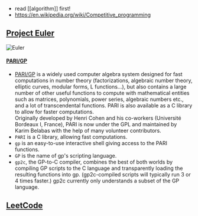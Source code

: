 - read [[algorithm]] first!
- https://en.wikipedia.org/wiki/Competitive_programming


## [Project Euler](https://projecteuler.net/) 
![Euler](https://projecteuler.net/images/euler_portrait.png "Watching you!")
#### [PARI/GP](https://en.wikipedia.org/wiki/PARI/GP) 
- [PARI/GP](https://pari.math.u-bordeaux.fr/) is a widely used computer algebra system designed for fast computations in number theory (factorizations, algebraic number theory, elliptic curves, modular forms, L functions...), but also contains a large number of other useful functions to compute with mathematical entities such as matrices, polynomials, power series, algebraic numbers etc., and a lot of transcendental functions. PARI is also available as a C library to allow for faster computations.  
Originally developed by Henri Cohen and his co-workers (Université Bordeaux I, France), PARI is now under the GPL and maintained by Karim Belabas with the help of many volunteer contributors.
- `PARI` is a C library, allowing fast computations.
- `gp` is an easy-to-use interactive shell giving access to the PARI functions.
- `GP` is the name of gp's scripting language.
- `gp2c`, the GP-to-C compiler, combines the best of both worlds by compiling GP scripts to the C language and transparently loading the resulting functions into gp. (gp2c-compiled scripts will typically run 3 or 4 times faster.) gp2c currently only understands a subset of the GP language.



## [LeetCode](https://leetcode.com)
